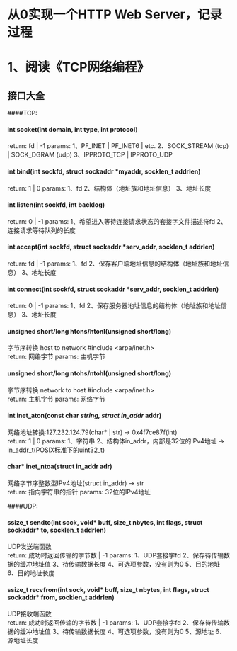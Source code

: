 # 从0实现一个HTTP Web Server，记录过程


# 1、阅读《TCP网络编程》
## 接口大全

####TCP:  
#### int socket(int domain, int type, int protocol)    
return: fd | -1    params: 1、PF_INET | PF_INET6 | etc. 2、SOCK_STREAM (tcp) | SOCK_DGRAM (udp)  3、IPPROTO_TCP | IPPROTO_UDP
#### int bind(int sockfd, struct sockaddr *myaddr, socklen_t addrlen)    
return: 1 | 0    params: 1、fd  2、结构体（地址族和地址信息） 3、地址长度
#### int listen(int sockfd, int backlog)    
return: 0 | -1    params: 1、希望进入等待连接请求状态的套接字文件描述符fd  2、连接请求等待队列的长度
#### int accept(int sockfd, struct sockaddr *serv_addr, socklen_t addrlen)    
return: fd | -1    params: 1、fd 2、保存客户端地址信息的结构体（地址族和地址信息） 3、地址长度
#### int connect(int sockfd, struct sockaddr *serv_addr, socklen_t addrlen)    
return: 0 | -1    params: 1、fd 2、保存服务器地址信息的结构体（地址族和地址信息） 3、地址长度

#### unsigned short/long htons/htonl(unsigned short/long)   
字节序转换 host to network  #include <arpa/inet.h>  
return: 网络字节   params: 主机字节
#### unsigned short/long ntohs/ntohl(unsigned short/long)   
字节序转换 network to host  #include <arpa/inet.h>  
return: 主机字节   params: 网络字节

#### int inet_aton(const char *string, struct in_addr* addr)    
网络地址转换:127.232.124.79(char* | str) -> 0x4f7ce87f(int)  
return: 1 | 0    params: 1、字符串 2、结构体in_addr，内部是32位的IPv4地址 -> in_addr_t(POSIX标准下的uint32_t)
#### char* inet_ntoa(struct in_addr adr)
网络字节序整数型IPv4地址(struct in_addr) -> str  
return: 指向字符串的指针    params: 32位的IPv4地址

####UDP:  
#### ssize_t sendto(int sock, void* buff, size_t nbytes, int flags, struct sockaddr* to, socklen_t addrlen)  
UDP发送端函数  
return: 成功时返回传输的字节数 | -1    params: 1、UDP套接字fd 2、保存待传输数据的缓冲地址值 3、待传输数据长度 4、可选项参数，没有则为0 5、目的地址 6、目的地址长度  
#### ssize_t recvfrom(int sock, void* buff, size_t nbytes, int flags, struct sockaddr* from, socklen_t addrlen)  
UDP接收端函数  
return: 成功时返回传输的字节数 | -1    params: 1、UDP套接字fd 2、保存待传输数据的缓冲地址值 3、待传输数据长度 4、可选项参数，没有则为0 5、源地址 6、源地址长度  


